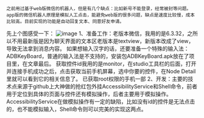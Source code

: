     之前用过基于web版微信的机器人，但是有几个缺点：比如新号不能登录，经常被封等问题。app版的微信机器人原理是模拟人工点击，能避免web版的很多问题，缺点是速度比较慢，成本比较高。目前实现的功能是自动回复文本、同意好友申请。 
先上个图感受一下： 
 ![image](https://github.com/DaQinShgy/Robot/blob/master/sendMsg.gif)
 1、准备工作：老版本微信，我用的是6.3.32，之所以不用最新版是因为聊天界面的文本区老版本是textview，新版本改成了view，导致无法拿到消息内容。 
    如果想输入汉字的话，还要准备一个特殊的输入法：ADBKeyBoard，普通的输入法是不支持的，安装包ADBKeyBoard.apk放在了项目里，在文章最后。 
    获取控件id我用的是monitor，在studio工具栏的后面，打开并连接手机成功之后，点击获取当前手机屏幕，选中你要的控件，在Node Detail里就可以看到它的相关信息了。 
    已获取root权限的手机一部 
 2、开发：主要的技术点来源于github上大神做的抢红包外挂AccessibilityService和Shell命令，前者用于定位到具体的页面与控件还有模拟操作，后者主要用于模拟操作。AccessibilityService在做模拟操作有一定的缺陷，比如没有id的控件是无法点击的，也不能模拟输入，Shell命令则可以完美的实现这两点。
